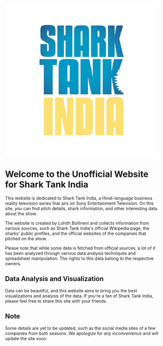 ![Shark Tank India](src/components//stilogo.png)

# Welcome to the Unofficial Website for Shark Tank India

This website is dedicated to Shark Tank India, a Hindi-language business reality television series that airs on Sony Entertainment Television. On this site, you can find pitch details, shark information, and other interesting data about the show. 

The website is created by Lohith Bollineni and collects information from various sources, such as Shark Tank India's official Wikipedia page, the sharks' public profiles, and the official websites of the companies that pitched on the show. 

Please note that while some data is fetched from official sources, a lot of it has been analyzed through various data analysis techniques and spreadsheet manipulation. The rights to this data belong to the respective owners.

## Data Analysis and Visualization

Data can be beautiful, and this website aims to bring you the best visualizations and analysis of the data. If you're a fan of Shark Tank India, please feel free to share this site with your friends.

## Note

Some details are yet to be updated, such as the social media sites of a few companies from both seasons. We apologize for any inconvenience and will update the site soon.
